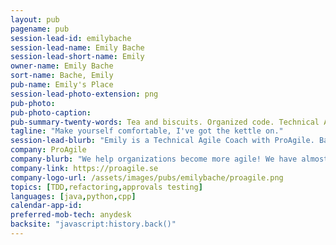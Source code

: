 ```yaml
---
layout: pub
pagename: pub
session-lead-id: emilybache
session-lead-name: Emily Bache
session-lead-short-name: Emily
owner-name: Emily Bache
sort-name: Bache, Emily
pub-name: Emily's Place
session-lead-photo-extension: png
pub-photo:
pub-photo-caption:
pub-summary-twenty-words: Tea and biscuits. Organized code. Technical Agile Coaching.
tagline: "Make yourself comfortable, I've got the kettle on."
session-lead-blurb: "Emily is a Technical Agile Coach with ProAgile. Based in Gothenburg, Sweden, she grew up in the UK. Emily is known for her book \"The Coding Dojo Handbook\" and for maintaining a great variety of Code Kata exercises on her github page. Emily helps teams to learn Test-Driven Development and related iterative and incremental techniques."
company: ProAgile
company-blurb: "We help organizations become more agile! We have almost 20 years of practical experience of agile methods. Over fifty companies have received help from us and we have trained several thousand people at all levels and in all roles! We help you with a concrete strategy for your improvement work, with your agile leadership, with modern product management and with modern development techniques. Of course we can do Scrum, Lean, XP, Kanban and Lean Startup."
company-link: https://proagile.se
company-logo-url: /assets/images/pubs/emilybache/proagile.png
topics: [TDD,refactoring,approvals testing]
languages: [java,python,cpp]
calendar-app-id: 
preferred-mob-tech: anydesk
backsite: "javascript:history.back()"
---
```



